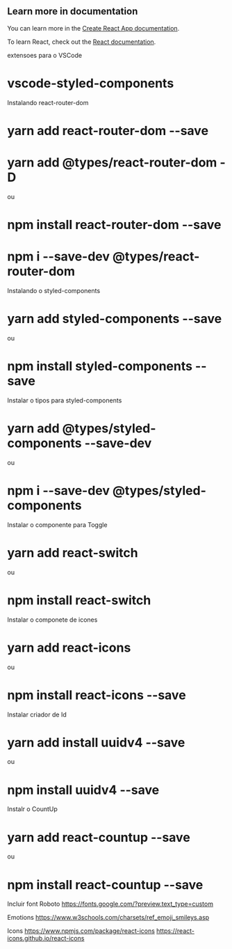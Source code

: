 ## Learn more in documentation 

You can learn more in the [Create React App documentation](https://facebook.github.io/create-react-app/docs/getting-started).

To learn React, check out the [React documentation](https://reactjs.org/).

extensoes para o VSCode 
# vscode-styled-components

Instalando react-router-dom
# yarn add react-router-dom --save
# yarn add @types/react-router-dom -D
ou
# npm install react-router-dom --save
# npm i --save-dev @types/react-router-dom

Instalando o styled-components
# yarn add styled-components --save
ou
# npm install styled-components --save

Instalar o tipos para styled-components
# yarn add @types/styled-components --save-dev
ou
# npm i --save-dev @types/styled-components

Instalar o componente para Toggle
# yarn add react-switch
ou
# npm install react-switch

Instalar o componete de icones
# yarn add react-icons
ou
# npm install react-icons --save

Instalar criador de Id
# yarn add install uuidv4 --save
ou
# npm install uuidv4 --save

Instalr o CountUp
# yarn add react-countup --save
ou
# npm install react-countup --save

Incluir font Roboto
https://fonts.google.com/?preview.text_type=custom

Emotions
https://www.w3schools.com/charsets/ref_emoji_smileys.asp

Icons
https://www.npmjs.com/package/react-icons
https://react-icons.github.io/react-icons

